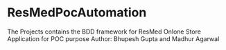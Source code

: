 # ResMedPocAutomation
The Projects contains the BDD framework for ResMed Onlone Store Application for POC purpose
Author: Bhupesh Gupta and Madhur Agarwal
